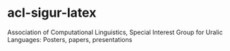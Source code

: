 # acl-sigur-latex
Association of Computational Linguistics, Special Interest Group for Uralic Languages: Posters, papers, presentations
